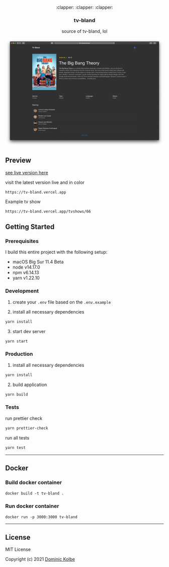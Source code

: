 <p align="center">
  <p align="center">:clapper: :clapper: :clapper:</p>
  <h3 align="center">tv-bland</h3>
  <p align="center">source of tv-bland, lol<p>
</p>

![Preview](https://github.com/dominickolbe/tv-bland/blob/master/screenshot.png?raw=true "tv-bland")

## Preview

[see live version here](https://tv-bland.vercel.app)

visit the latest version live and in color

```http
https://tv-bland.vercel.app
```

Example tv show

```http
https://tv-bland.vercel.app/tvshows/66
```

## Getting Started

### Prerequisites

I build this entire project with the following setup:

- macOS Big Sur 11.4 Beta
- node v14.17.0
- npm v6.14.13
- yarn v1.22.10

### Development

1. create your `.env` file based on the `.env.example`

2. install all necessary dependencies

```bash
yarn install
```

3. start dev server

```bash
yarn start
```

### Production

1. install all necessary dependencies

```bash
yarn install
```

2. build application

```bash
yarn build
```

### Tests

run prettier check

```bash
yarn prettier-check
```

run all tests

```bash
yarn test
```

---

## Docker

### Build docker container

```
docker build -t tv-bland .
```

### Run docker container

```
docker run -p 3000:3000 tv-bland
```

---

## License

MIT License

Copyright (c) 2021 [Dominic Kolbe](https://dominickolbe.dk)
